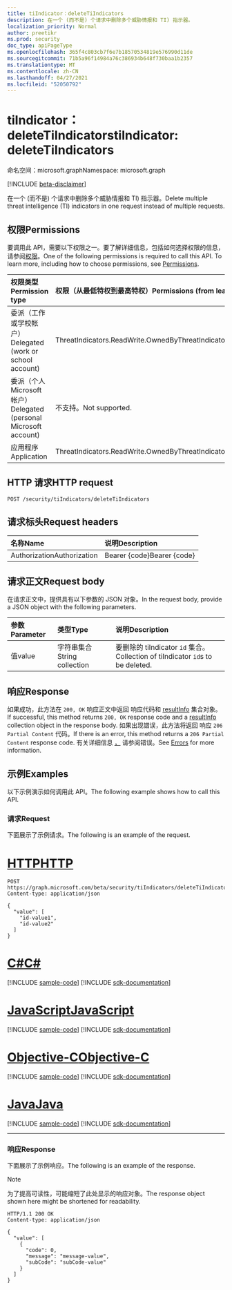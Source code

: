 ```yaml
---
title: tiIndicator：deleteTiIndicators
description: 在一个 (而不是) 个请求中删除多个威胁情报和 TI) 指示器。
localization_priority: Normal
author: preetikr
ms.prod: security
doc_type: apiPageType
ms.openlocfilehash: 365f4c803cb7f6e7b18570534819e576990d11de
ms.sourcegitcommit: 71b5a96f14984a76c386934b648f730baa1b2357
ms.translationtype: MT
ms.contentlocale: zh-CN
ms.lasthandoff: 04/27/2021
ms.locfileid: "52050792"
---
```

# <a name="tiindicator-deletetiindicators"></a><span data-ttu-id="4d01f-103">tiIndicator：deleteTiIndicators</span><span class="sxs-lookup"><span data-stu-id="4d01f-103">tiIndicator: deleteTiIndicators</span></span>

<span data-ttu-id="4d01f-104">命名空间：microsoft.graph</span><span class="sxs-lookup"><span data-stu-id="4d01f-104">Namespace: microsoft.graph</span></span>

[!INCLUDE [beta-disclaimer](../../includes/beta-disclaimer.md)]

<span data-ttu-id="4d01f-105">在一个 (而不是) 个请求中删除多个威胁情报和 TI) 指示器。</span><span class="sxs-lookup"><span data-stu-id="4d01f-105">Delete multiple threat intelligence (TI) indicators in one request instead of multiple requests.</span></span>

## <a name="permissions"></a><span data-ttu-id="4d01f-106">权限</span><span class="sxs-lookup"><span data-stu-id="4d01f-106">Permissions</span></span>

<span data-ttu-id="4d01f-p101">要调用此 API，需要以下权限之一。要了解详细信息，包括如何选择权限的信息，请参阅[权限](/graph/permissions-reference)。</span><span class="sxs-lookup"><span data-stu-id="4d01f-p101">One of the following permissions is required to call this API. To learn more, including how to choose permissions, see [Permissions](/graph/permissions-reference).</span></span>

| <span data-ttu-id="4d01f-109">权限类型</span><span class="sxs-lookup"><span data-stu-id="4d01f-109">Permission type</span></span> | <span data-ttu-id="4d01f-110">权限（从最低特权到最高特权）</span><span class="sxs-lookup"><span data-stu-id="4d01f-110">Permissions (from least to most privileged)</span></span> |
|:---------------------------------------|:--------------------------------------------|
| <span data-ttu-id="4d01f-111">委派（工作或学校帐户）</span><span class="sxs-lookup"><span data-stu-id="4d01f-111">Delegated (work or school account)</span></span>     | <span data-ttu-id="4d01f-112">ThreatIndicators.ReadWrite.OwnedBy</span><span class="sxs-lookup"><span data-stu-id="4d01f-112">ThreatIndicators.ReadWrite.OwnedBy</span></span> |
| <span data-ttu-id="4d01f-113">委派（个人 Microsoft 帐户）</span><span class="sxs-lookup"><span data-stu-id="4d01f-113">Delegated (personal Microsoft account)</span></span> | <span data-ttu-id="4d01f-114">不支持。</span><span class="sxs-lookup"><span data-stu-id="4d01f-114">Not supported.</span></span> |
| <span data-ttu-id="4d01f-115">应用程序</span><span class="sxs-lookup"><span data-stu-id="4d01f-115">Application</span></span>                            | <span data-ttu-id="4d01f-116">ThreatIndicators.ReadWrite.OwnedBy</span><span class="sxs-lookup"><span data-stu-id="4d01f-116">ThreatIndicators.ReadWrite.OwnedBy</span></span> |

## <a name="http-request"></a><span data-ttu-id="4d01f-117">HTTP 请求</span><span class="sxs-lookup"><span data-stu-id="4d01f-117">HTTP request</span></span>

<!-- { "blockType": "ignored" } -->

```http
POST /security/tiIndicators/deleteTiIndicators
```

## <a name="request-headers"></a><span data-ttu-id="4d01f-118">请求标头</span><span class="sxs-lookup"><span data-stu-id="4d01f-118">Request headers</span></span>

| <span data-ttu-id="4d01f-119">名称</span><span class="sxs-lookup"><span data-stu-id="4d01f-119">Name</span></span>          | <span data-ttu-id="4d01f-120">说明</span><span class="sxs-lookup"><span data-stu-id="4d01f-120">Description</span></span>   |
|:--------------|:--------------|
| <span data-ttu-id="4d01f-121">Authorization</span><span class="sxs-lookup"><span data-stu-id="4d01f-121">Authorization</span></span> | <span data-ttu-id="4d01f-122">Bearer {code}</span><span class="sxs-lookup"><span data-stu-id="4d01f-122">Bearer {code}</span></span> |

## <a name="request-body"></a><span data-ttu-id="4d01f-123">请求正文</span><span class="sxs-lookup"><span data-stu-id="4d01f-123">Request body</span></span>

<span data-ttu-id="4d01f-124">在请求正文中，提供具有以下参数的 JSON 对象。</span><span class="sxs-lookup"><span data-stu-id="4d01f-124">In the request body, provide a JSON object with the following parameters.</span></span>

| <span data-ttu-id="4d01f-125">参数</span><span class="sxs-lookup"><span data-stu-id="4d01f-125">Parameter</span></span>    | <span data-ttu-id="4d01f-126">类型</span><span class="sxs-lookup"><span data-stu-id="4d01f-126">Type</span></span>        | <span data-ttu-id="4d01f-127">说明</span><span class="sxs-lookup"><span data-stu-id="4d01f-127">Description</span></span> |
|:-------------|:------------|:------------|
|<span data-ttu-id="4d01f-128">值</span><span class="sxs-lookup"><span data-stu-id="4d01f-128">value</span></span>|<span data-ttu-id="4d01f-129">字符串集合</span><span class="sxs-lookup"><span data-stu-id="4d01f-129">String collection</span></span>| <span data-ttu-id="4d01f-130">要删除的 tiIndicator `id` 集合。</span><span class="sxs-lookup"><span data-stu-id="4d01f-130">Collection of tiIndicator `id`s to be deleted.</span></span> |

## <a name="response"></a><span data-ttu-id="4d01f-131">响应</span><span class="sxs-lookup"><span data-stu-id="4d01f-131">Response</span></span>

<span data-ttu-id="4d01f-132">如果成功，此方法在 `200, OK` 响应正文中返回 响应代码和 [resultInfo](../resources/resultinfo.md) 集合对象。</span><span class="sxs-lookup"><span data-stu-id="4d01f-132">If successful, this method returns `200, OK` response code and a [resultInfo](../resources/resultinfo.md) collection object in the response body.</span></span> <span data-ttu-id="4d01f-133">如果出现错误，此方法将返回 响应 `206 Partial Content` 代码。</span><span class="sxs-lookup"><span data-stu-id="4d01f-133">If there is an error, this method returns a `206 Partial Content` response code.</span></span>  <span data-ttu-id="4d01f-134">有关详细信息 [，](../resources/security-error-codes.md#threat-indicator-bulk-action-errors) 请参阅错误。</span><span class="sxs-lookup"><span data-stu-id="4d01f-134">See [Errors](../resources/security-error-codes.md#threat-indicator-bulk-action-errors) for more information.</span></span>

## <a name="examples"></a><span data-ttu-id="4d01f-135">示例</span><span class="sxs-lookup"><span data-stu-id="4d01f-135">Examples</span></span>

<span data-ttu-id="4d01f-136">以下示例演示如何调用此 API。</span><span class="sxs-lookup"><span data-stu-id="4d01f-136">The following example shows how to call this API.</span></span>

### <a name="request"></a><span data-ttu-id="4d01f-137">请求</span><span class="sxs-lookup"><span data-stu-id="4d01f-137">Request</span></span>

<span data-ttu-id="4d01f-138">下面展示了示例请求。</span><span class="sxs-lookup"><span data-stu-id="4d01f-138">The following is an example of the request.</span></span>

# <a name="http"></a>[<span data-ttu-id="4d01f-139">HTTP</span><span class="sxs-lookup"><span data-stu-id="4d01f-139">HTTP</span></span>](#tab/http)
<!-- {
  "blockType": "request",
  "name": "tiindicator_deletetiindicators"
}-->

```http
POST https://graph.microsoft.com/beta/security/tiIndicators/deleteTiIndicators
Content-type: application/json

{
  "value": [
    "id-value1",
    "id-value2"
  ]
}
```
# <a name="c"></a>[<span data-ttu-id="4d01f-140">C#</span><span class="sxs-lookup"><span data-stu-id="4d01f-140">C#</span></span>](#tab/csharp)
[!INCLUDE [sample-code](../includes/snippets/csharp/tiindicator-deletetiindicators-csharp-snippets.md)]
[!INCLUDE [sdk-documentation](../includes/snippets/snippets-sdk-documentation-link.md)]

# <a name="javascript"></a>[<span data-ttu-id="4d01f-141">JavaScript</span><span class="sxs-lookup"><span data-stu-id="4d01f-141">JavaScript</span></span>](#tab/javascript)
[!INCLUDE [sample-code](../includes/snippets/javascript/tiindicator-deletetiindicators-javascript-snippets.md)]
[!INCLUDE [sdk-documentation](../includes/snippets/snippets-sdk-documentation-link.md)]

# <a name="objective-c"></a>[<span data-ttu-id="4d01f-142">Objective-C</span><span class="sxs-lookup"><span data-stu-id="4d01f-142">Objective-C</span></span>](#tab/objc)
[!INCLUDE [sample-code](../includes/snippets/objc/tiindicator-deletetiindicators-objc-snippets.md)]
[!INCLUDE [sdk-documentation](../includes/snippets/snippets-sdk-documentation-link.md)]

# <a name="java"></a>[<span data-ttu-id="4d01f-143">Java</span><span class="sxs-lookup"><span data-stu-id="4d01f-143">Java</span></span>](#tab/java)
[!INCLUDE [sample-code](../includes/snippets/java/tiindicator-deletetiindicators-java-snippets.md)]
[!INCLUDE [sdk-documentation](../includes/snippets/snippets-sdk-documentation-link.md)]

---


### <a name="response"></a><span data-ttu-id="4d01f-144">响应</span><span class="sxs-lookup"><span data-stu-id="4d01f-144">Response</span></span>

<span data-ttu-id="4d01f-145">下面展示了示例响应。</span><span class="sxs-lookup"><span data-stu-id="4d01f-145">The following is an example of the response.</span></span>

> [!NOTE]
> <span data-ttu-id="4d01f-146">为了提高可读性，可能缩短了此处显示的响应对象。</span><span class="sxs-lookup"><span data-stu-id="4d01f-146">The response object shown here might be shortened for readability.</span></span>

<!-- {
  "blockType": "response",
  "truncated": true,
  "@odata.type": "microsoft.graph.resultInfo",
  "isCollection": true
} -->

```http
HTTP/1.1 200 OK
Content-type: application/json

{
  "value": [
    {
      "code": 0,
      "message": "message-value",
      "subCode": "subCode-value"
    }
  ]
}
```

<!-- uuid: 16cd6b66-4b1a-43a1-adaf-3a886856ed98
2019-02-04 14:57:30 UTC -->
<!-- {
  "type": "#page.annotation",
  "description": "tiIndicator: deleteTiIndicators",
  "keywords": "",
  "section": "documentation",
  "tocPath": "",
  "suppressions": [
  ]
}-->


